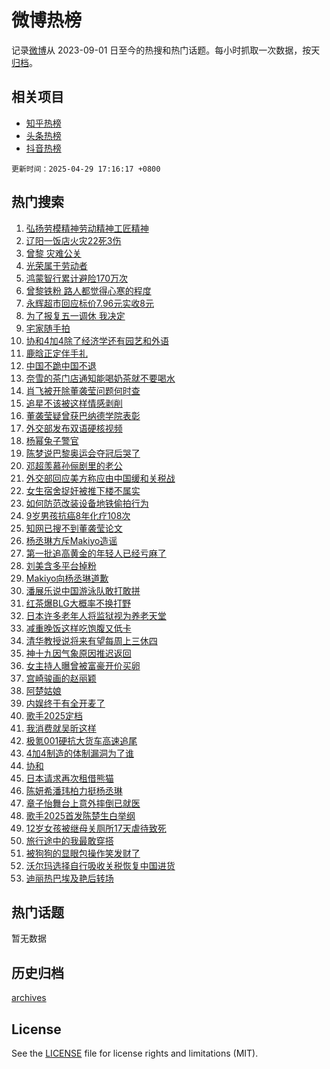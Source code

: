 # 微博热榜

记录[微博](https://www.weibo.com)从 2023-09-01 日至今的热搜和热门话题。每小时抓取一次数据，按天[归档](archives)。

## 相关项目

- [知乎热榜](https://github.com/hotarchive/zhihu)
- [头条热榜](https://github.com/hotarchive/toutiao)
- [抖音热榜](https://github.com/hotarchive/douyin)


`更新时间：2025-04-29 17:16:17 +0800`

## 热门搜索

1. [弘扬劳模精神劳动精神工匠精神](https://m.weibo.cn/search?containerid=100103type%3D1%26t%3D10%26q%3D%23%E5%BC%98%E6%89%AC%E5%8A%B3%E6%A8%A1%E7%B2%BE%E7%A5%9E%E5%8A%B3%E5%8A%A8%E7%B2%BE%E7%A5%9E%E5%B7%A5%E5%8C%A0%E7%B2%BE%E7%A5%9E%23&stream_entry_id=51&isnewpage=1&extparam=seat%3D1%26q%3D%2523%25E5%25BC%2598%25E6%2589%25AC%25E5%258A%25B3%25E6%25A8%25A1%25E7%25B2%25BE%25E7%25A5%259E%25E5%258A%25B3%25E5%258A%25A8%25E7%25B2%25BE%25E7%25A5%259E%25E5%25B7%25A5%25E5%258C%25A0%25E7%25B2%25BE%25E7%25A5%259E%2523%26pos%3D0%26filter_type%3Drealtimehot%26stream_entry_id%3D51%26c_type%3D51%26dgr%3D0%26cate%3D10103%26display_time%3D1745918176%26pre_seqid%3D174591817654092680834124)
1. [辽阳一饭店火灾22死3伤](https://m.weibo.cn/search?containerid=100103type%3D1%26t%3D10%26q%3D%23%E8%BE%BD%E9%98%B3%E4%B8%80%E9%A5%AD%E5%BA%97%E7%81%AB%E7%81%BE22%E6%AD%BB3%E4%BC%A4%23&stream_entry_id=31&isnewpage=1&extparam=seat%3D1%26pos%3D0%26filter_type%3Drealtimehot%26lcate%3D5001%26c_type%3D31%26cate%3D5001%26q%3D%2523%25E8%25BE%25BD%25E9%2598%25B3%25E4%25B8%2580%25E9%25A5%25AD%25E5%25BA%2597%25E7%2581%25AB%25E7%2581%25BE22%25E6%25AD%25BB3%25E4%25BC%25A4%2523%26dgr%3D0%26stream_entry_id%3D31%26band_rank%3D1%26realpos%3D1%26flag%3D4%26display_time%3D1745918176%26pre_seqid%3D174591817654092680834124)
1. [曾黎 灾难公关](https://m.weibo.cn/search?containerid=100103type%3D1%26t%3D10%26q%3D%E6%9B%BE%E9%BB%8E+%E7%81%BE%E9%9A%BE%E5%85%AC%E5%85%B3&stream_entry_id=31&isnewpage=1&extparam=seat%3D1%26pos%3D1%26filter_type%3Drealtimehot%26lcate%3D5001%26c_type%3D31%26cate%3D5001%26q%3D%25E6%259B%25BE%25E9%25BB%258E%2520%25E7%2581%25BE%25E9%259A%25BE%25E5%2585%25AC%25E5%2585%25B3%26dgr%3D0%26stream_entry_id%3D31%26band_rank%3D2%26realpos%3D2%26flag%3D2%26display_time%3D1745918176%26pre_seqid%3D174591817654092680834124)
1. [光荣属于劳动者](https://m.weibo.cn/search?containerid=100103type%3D1%26t%3D10%26q%3D%23%E5%85%89%E8%8D%A3%E5%B1%9E%E4%BA%8E%E5%8A%B3%E5%8A%A8%E8%80%85%23&stream_entry_id=31&isnewpage=1&extparam=seat%3D1%26pos%3D2%26filter_type%3Drealtimehot%26lcate%3D5001%26c_type%3D31%26cate%3D5001%26q%3D%2523%25E5%2585%2589%25E8%258D%25A3%25E5%25B1%259E%25E4%25BA%258E%25E5%258A%25B3%25E5%258A%25A8%25E8%2580%2585%2523%26dgr%3D0%26stream_entry_id%3D31%26band_rank%3D3%26realpos%3D3%26flag%3D1%26display_time%3D1745918176%26pre_seqid%3D174591817654092680834124)
1. [鸿蒙智行累计避险170万次](https://m.weibo.cn/search?containerid=100103type%3D1%26t%3D10%26q%3D%23%E9%B8%BF%E8%92%99%E6%99%BA%E8%A1%8C%E7%B4%AF%E8%AE%A1%E9%81%BF%E9%99%A9170%E4%B8%87%E6%AC%A1%23&stream_entry_id=31&isnewpage=1&extparam=seat%3D1%26pos%3D3%26filter_type%3Drealtimehot%26lcate%3D5001%26band_rank%3D4%26topic_ad%3D1%26cate%3D5001%26q%3D%2523%25E9%25B8%25BF%25E8%2592%2599%25E6%2599%25BA%25E8%25A1%258C%25E7%25B4%25AF%25E8%25AE%25A1%25E9%2581%25BF%25E9%2599%25A9170%25E4%25B8%2587%25E6%25AC%25A1%2523%26dgr%3D0%26stream_entry_id%3D31%26c_type%3D31%26is_ad_pos%3D1%26adid%3D284585%26display_time%3D1745918176%26pre_seqid%3D174591817654092680834124)
1. [曾黎铁粉 路人都觉得心寒的程度](https://m.weibo.cn/search?containerid=100103type%3D1%26t%3D10%26q%3D%E6%9B%BE%E9%BB%8E%E9%93%81%E7%B2%89+%E8%B7%AF%E4%BA%BA%E9%83%BD%E8%A7%89%E5%BE%97%E5%BF%83%E5%AF%92%E7%9A%84%E7%A8%8B%E5%BA%A6&stream_entry_id=31&isnewpage=1&extparam=seat%3D1%26pos%3D4%26filter_type%3Drealtimehot%26lcate%3D5001%26c_type%3D31%26cate%3D5001%26q%3D%25E6%259B%25BE%25E9%25BB%258E%25E9%2593%2581%25E7%25B2%2589%2520%25E8%25B7%25AF%25E4%25BA%25BA%25E9%2583%25BD%25E8%25A7%2589%25E5%25BE%2597%25E5%25BF%2583%25E5%25AF%2592%25E7%259A%2584%25E7%25A8%258B%25E5%25BA%25A6%26dgr%3D0%26stream_entry_id%3D31%26band_rank%3D4%26realpos%3D4%26flag%3D16%26display_time%3D1745918176%26pre_seqid%3D174591817654092680834124)
1. [永辉超市回应标价7.96元实收8元](https://m.weibo.cn/search?containerid=100103type%3D1%26t%3D10%26q%3D%23%E6%B0%B8%E8%BE%89%E8%B6%85%E5%B8%82%E5%9B%9E%E5%BA%94%E6%A0%87%E4%BB%B77.96%E5%85%83%E5%AE%9E%E6%94%B68%E5%85%83%23&stream_entry_id=31&isnewpage=1&extparam=seat%3D1%26pos%3D5%26filter_type%3Drealtimehot%26lcate%3D5001%26c_type%3D31%26cate%3D5001%26q%3D%2523%25E6%25B0%25B8%25E8%25BE%2589%25E8%25B6%2585%25E5%25B8%2582%25E5%259B%259E%25E5%25BA%2594%25E6%25A0%2587%25E4%25BB%25B77.96%25E5%2585%2583%25E5%25AE%259E%25E6%2594%25B68%25E5%2585%2583%2523%26dgr%3D0%26stream_entry_id%3D31%26band_rank%3D5%26realpos%3D5%26flag%3D0%26display_time%3D1745918176%26pre_seqid%3D174591817654092680834124)
1. [为了报复五一调休 我决定](https://m.weibo.cn/search?containerid=100103type%3D1%26t%3D10%26q%3D%E4%B8%BA%E4%BA%86%E6%8A%A5%E5%A4%8D%E4%BA%94%E4%B8%80%E8%B0%83%E4%BC%91+%E6%88%91%E5%86%B3%E5%AE%9A&stream_entry_id=31&isnewpage=1&extparam=seat%3D1%26pos%3D6%26filter_type%3Drealtimehot%26lcate%3D5001%26c_type%3D31%26cate%3D5001%26q%3D%25E4%25B8%25BA%25E4%25BA%2586%25E6%258A%25A5%25E5%25A4%258D%25E4%25BA%2594%25E4%25B8%2580%25E8%25B0%2583%25E4%25BC%2591%2520%25E6%2588%2591%25E5%2586%25B3%25E5%25AE%259A%26dgr%3D0%26stream_entry_id%3D31%26band_rank%3D6%26realpos%3D6%26flag%3D2%26display_time%3D1745918176%26pre_seqid%3D174591817654092680834124)
1. [宅家随手拍](https://m.weibo.cn/search?containerid=100103type%3D1%26t%3D10%26q%3D%23%E5%AE%85%E5%AE%B6%E9%9A%8F%E6%89%8B%E6%8B%8D%23&stream_entry_id=31&isnewpage=1&extparam=seat%3D1%26pos%3D7%26filter_type%3Drealtimehot%26lcate%3D5001%26band_rank%3D7%26cate%3D5001%26q%3D%2523%25E5%25AE%2585%25E5%25AE%25B6%25E9%259A%258F%25E6%2589%258B%25E6%258B%258D%2523%26dgr%3D0%26stream_entry_id%3D31%26c_type%3D31%26is_ad_pos%3D1%26adid%3D284307%26display_time%3D1745918176%26pre_seqid%3D174591817654092680834124)
1. [协和4加4除了经济学还有园艺和外语](https://m.weibo.cn/search?containerid=100103type%3D1%26t%3D10%26q%3D%23%E5%8D%8F%E5%92%8C4%E5%8A%A04%E9%99%A4%E4%BA%86%E7%BB%8F%E6%B5%8E%E5%AD%A6%E8%BF%98%E6%9C%89%E5%9B%AD%E8%89%BA%E5%92%8C%E5%A4%96%E8%AF%AD%23&stream_entry_id=31&isnewpage=1&extparam=seat%3D1%26pos%3D8%26filter_type%3Drealtimehot%26lcate%3D5001%26c_type%3D31%26cate%3D5001%26q%3D%2523%25E5%258D%258F%25E5%2592%258C4%25E5%258A%25A04%25E9%2599%25A4%25E4%25BA%2586%25E7%25BB%258F%25E6%25B5%258E%25E5%25AD%25A6%25E8%25BF%2598%25E6%259C%2589%25E5%259B%25AD%25E8%2589%25BA%25E5%2592%258C%25E5%25A4%2596%25E8%25AF%25AD%2523%26dgr%3D0%26stream_entry_id%3D31%26band_rank%3D7%26realpos%3D7%26flag%3D0%26display_time%3D1745918176%26pre_seqid%3D174591817654092680834124)
1. [鹿晗正定伴手礼](https://m.weibo.cn/search?containerid=100103type%3D1%26t%3D10%26q%3D%23%E9%B9%BF%E6%99%97%E6%AD%A3%E5%AE%9A%E4%BC%B4%E6%89%8B%E7%A4%BC%23&stream_entry_id=31&isnewpage=1&extparam=seat%3D1%26pos%3D9%26filter_type%3Drealtimehot%26lcate%3D5001%26c_type%3D31%26cate%3D5001%26q%3D%2523%25E9%25B9%25BF%25E6%2599%2597%25E6%25AD%25A3%25E5%25AE%259A%25E4%25BC%25B4%25E6%2589%258B%25E7%25A4%25BC%2523%26dgr%3D0%26stream_entry_id%3D31%26band_rank%3D8%26realpos%3D8%26flag%3D2%26display_time%3D1745918176%26pre_seqid%3D174591817654092680834124)
1. [中国不跪中国不退](https://m.weibo.cn/search?containerid=100103type%3D1%26t%3D10%26q%3D%23%E4%B8%AD%E5%9B%BD%E4%B8%8D%E8%B7%AA%E4%B8%AD%E5%9B%BD%E4%B8%8D%E9%80%80%23&stream_entry_id=31&isnewpage=1&extparam=seat%3D1%26pos%3D10%26filter_type%3Drealtimehot%26lcate%3D5001%26c_type%3D31%26cate%3D5001%26q%3D%2523%25E4%25B8%25AD%25E5%259B%25BD%25E4%25B8%258D%25E8%25B7%25AA%25E4%25B8%25AD%25E5%259B%25BD%25E4%25B8%258D%25E9%2580%2580%2523%26dgr%3D0%26stream_entry_id%3D31%26band_rank%3D9%26realpos%3D9%26flag%3D0%26display_time%3D1745918176%26pre_seqid%3D174591817654092680834124)
1. [奈雪的茶门店通知能喝奶茶就不要喝水](https://m.weibo.cn/search?containerid=100103type%3D1%26t%3D10%26q%3D%23%E5%A5%88%E9%9B%AA%E7%9A%84%E8%8C%B6%E9%97%A8%E5%BA%97%E9%80%9A%E7%9F%A5%E8%83%BD%E5%96%9D%E5%A5%B6%E8%8C%B6%E5%B0%B1%E4%B8%8D%E8%A6%81%E5%96%9D%E6%B0%B4%23&stream_entry_id=31&isnewpage=1&extparam=seat%3D1%26pos%3D11%26filter_type%3Drealtimehot%26lcate%3D5001%26c_type%3D31%26cate%3D5001%26q%3D%2523%25E5%25A5%2588%25E9%259B%25AA%25E7%259A%2584%25E8%258C%25B6%25E9%2597%25A8%25E5%25BA%2597%25E9%2580%259A%25E7%259F%25A5%25E8%2583%25BD%25E5%2596%259D%25E5%25A5%25B6%25E8%258C%25B6%25E5%25B0%25B1%25E4%25B8%258D%25E8%25A6%2581%25E5%2596%259D%25E6%25B0%25B4%2523%26dgr%3D0%26stream_entry_id%3D31%26band_rank%3D10%26realpos%3D10%26flag%3D1%26display_time%3D1745918176%26pre_seqid%3D174591817654092680834124)
1. [肖飞被开除董袭莹问题何时查](https://m.weibo.cn/search?containerid=100103type%3D1%26t%3D10%26q%3D%23%E8%82%96%E9%A3%9E%E8%A2%AB%E5%BC%80%E9%99%A4%E8%91%A3%E8%A2%AD%E8%8E%B9%E9%97%AE%E9%A2%98%E4%BD%95%E6%97%B6%E6%9F%A5%23&stream_entry_id=31&isnewpage=1&extparam=seat%3D1%26pos%3D12%26filter_type%3Drealtimehot%26lcate%3D5001%26c_type%3D31%26cate%3D5001%26q%3D%2523%25E8%2582%2596%25E9%25A3%259E%25E8%25A2%25AB%25E5%25BC%2580%25E9%2599%25A4%25E8%2591%25A3%25E8%25A2%25AD%25E8%258E%25B9%25E9%2597%25AE%25E9%25A2%2598%25E4%25BD%2595%25E6%2597%25B6%25E6%259F%25A5%2523%26dgr%3D0%26stream_entry_id%3D31%26band_rank%3D11%26realpos%3D11%26flag%3D0%26display_time%3D1745918176%26pre_seqid%3D174591817654092680834124)
1. [追星不该被这样情感剥削](https://m.weibo.cn/search?containerid=100103type%3D1%26t%3D10%26q%3D%23%E8%BF%BD%E6%98%9F%E4%B8%8D%E8%AF%A5%E8%A2%AB%E8%BF%99%E6%A0%B7%E6%83%85%E6%84%9F%E5%89%A5%E5%89%8A%23&stream_entry_id=31&isnewpage=1&extparam=seat%3D1%26pos%3D13%26filter_type%3Drealtimehot%26lcate%3D5001%26c_type%3D31%26cate%3D5001%26q%3D%2523%25E8%25BF%25BD%25E6%2598%259F%25E4%25B8%258D%25E8%25AF%25A5%25E8%25A2%25AB%25E8%25BF%2599%25E6%25A0%25B7%25E6%2583%2585%25E6%2584%259F%25E5%2589%25A5%25E5%2589%258A%2523%26dgr%3D0%26stream_entry_id%3D31%26band_rank%3D12%26realpos%3D12%26flag%3D1%26display_time%3D1745918176%26pre_seqid%3D174591817654092680834124)
1. [董袭莹疑曾获巴纳德学院表彰](https://m.weibo.cn/search?containerid=100103type%3D1%26t%3D10%26q%3D%23%E8%91%A3%E8%A2%AD%E8%8E%B9%E7%96%91%E6%9B%BE%E8%8E%B7%E5%B7%B4%E7%BA%B3%E5%BE%B7%E5%AD%A6%E9%99%A2%E8%A1%A8%E5%BD%B0%23&stream_entry_id=31&isnewpage=1&extparam=seat%3D1%26pos%3D14%26filter_type%3Drealtimehot%26lcate%3D5001%26c_type%3D31%26cate%3D5001%26q%3D%2523%25E8%2591%25A3%25E8%25A2%25AD%25E8%258E%25B9%25E7%2596%2591%25E6%259B%25BE%25E8%258E%25B7%25E5%25B7%25B4%25E7%25BA%25B3%25E5%25BE%25B7%25E5%25AD%25A6%25E9%2599%25A2%25E8%25A1%25A8%25E5%25BD%25B0%2523%26dgr%3D0%26stream_entry_id%3D31%26band_rank%3D13%26realpos%3D13%26flag%3D1%26display_time%3D1745918176%26pre_seqid%3D174591817654092680834124)
1. [外交部发布双语硬核视频](https://m.weibo.cn/search?containerid=100103type%3D1%26t%3D10%26q%3D%23%E5%A4%96%E4%BA%A4%E9%83%A8%E5%8F%91%E5%B8%83%E5%8F%8C%E8%AF%AD%E7%A1%AC%E6%A0%B8%E8%A7%86%E9%A2%91%23&stream_entry_id=31&isnewpage=1&extparam=seat%3D1%26pos%3D15%26filter_type%3Drealtimehot%26lcate%3D5001%26c_type%3D31%26cate%3D5001%26q%3D%2523%25E5%25A4%2596%25E4%25BA%25A4%25E9%2583%25A8%25E5%258F%2591%25E5%25B8%2583%25E5%258F%258C%25E8%25AF%25AD%25E7%25A1%25AC%25E6%25A0%25B8%25E8%25A7%2586%25E9%25A2%2591%2523%26dgr%3D0%26stream_entry_id%3D31%26band_rank%3D14%26realpos%3D14%26flag%3D1%26display_time%3D1745918176%26pre_seqid%3D174591817654092680834124)
1. [杨幂兔子警官](https://m.weibo.cn/search?containerid=100103type%3D1%26t%3D10%26q%3D%23%E6%9D%A8%E5%B9%82%E5%85%94%E5%AD%90%E8%AD%A6%E5%AE%98%23&stream_entry_id=31&isnewpage=1&extparam=seat%3D1%26pos%3D16%26filter_type%3Drealtimehot%26lcate%3D5001%26c_type%3D31%26cate%3D5001%26q%3D%2523%25E6%259D%25A8%25E5%25B9%2582%25E5%2585%2594%25E5%25AD%2590%25E8%25AD%25A6%25E5%25AE%2598%2523%26dgr%3D0%26stream_entry_id%3D31%26band_rank%3D15%26realpos%3D15%26flag%3D0%26display_time%3D1745918176%26pre_seqid%3D174591817654092680834124)
1. [陈梦说巴黎奥运会夺冠后哭了](https://m.weibo.cn/search?containerid=100103type%3D1%26t%3D10%26q%3D%23%E9%99%88%E6%A2%A6%E8%AF%B4%E5%B7%B4%E9%BB%8E%E5%A5%A5%E8%BF%90%E4%BC%9A%E5%A4%BA%E5%86%A0%E5%90%8E%E5%93%AD%E4%BA%86%23&stream_entry_id=31&isnewpage=1&extparam=seat%3D1%26pos%3D17%26filter_type%3Drealtimehot%26lcate%3D5001%26c_type%3D31%26cate%3D5001%26q%3D%2523%25E9%2599%2588%25E6%25A2%25A6%25E8%25AF%25B4%25E5%25B7%25B4%25E9%25BB%258E%25E5%25A5%25A5%25E8%25BF%2590%25E4%25BC%259A%25E5%25A4%25BA%25E5%2586%25A0%25E5%2590%258E%25E5%2593%25AD%25E4%25BA%2586%2523%26dgr%3D0%26stream_entry_id%3D31%26band_rank%3D16%26realpos%3D16%26flag%3D0%26display_time%3D1745918176%26pre_seqid%3D174591817654092680834124)
1. [邓超羡慕孙俪剧里的老公](https://m.weibo.cn/search?containerid=100103type%3D1%26t%3D10%26q%3D%E9%82%93%E8%B6%85%E7%BE%A1%E6%85%95%E5%AD%99%E4%BF%AA%E5%89%A7%E9%87%8C%E7%9A%84%E8%80%81%E5%85%AC&stream_entry_id=31&isnewpage=1&extparam=seat%3D1%26pos%3D18%26filter_type%3Drealtimehot%26lcate%3D5001%26c_type%3D31%26cate%3D5001%26q%3D%25E9%2582%2593%25E8%25B6%2585%25E7%25BE%25A1%25E6%2585%2595%25E5%25AD%2599%25E4%25BF%25AA%25E5%2589%25A7%25E9%2587%258C%25E7%259A%2584%25E8%2580%2581%25E5%2585%25AC%26dgr%3D0%26stream_entry_id%3D31%26band_rank%3D17%26realpos%3D17%26flag%3D1%26display_time%3D1745918176%26pre_seqid%3D174591817654092680834124)
1. [外交部回应美方称应由中国缓和关税战](https://m.weibo.cn/search?containerid=100103type%3D1%26t%3D10%26q%3D%23%E5%A4%96%E4%BA%A4%E9%83%A8%E5%9B%9E%E5%BA%94%E7%BE%8E%E6%96%B9%E7%A7%B0%E5%BA%94%E7%94%B1%E4%B8%AD%E5%9B%BD%E7%BC%93%E5%92%8C%E5%85%B3%E7%A8%8E%E6%88%98%23&stream_entry_id=31&isnewpage=1&extparam=seat%3D1%26pos%3D19%26filter_type%3Drealtimehot%26lcate%3D5001%26c_type%3D31%26cate%3D5001%26q%3D%2523%25E5%25A4%2596%25E4%25BA%25A4%25E9%2583%25A8%25E5%259B%259E%25E5%25BA%2594%25E7%25BE%258E%25E6%2596%25B9%25E7%25A7%25B0%25E5%25BA%2594%25E7%2594%25B1%25E4%25B8%25AD%25E5%259B%25BD%25E7%25BC%2593%25E5%2592%258C%25E5%2585%25B3%25E7%25A8%258E%25E6%2588%2598%2523%26dgr%3D0%26stream_entry_id%3D31%26band_rank%3D18%26realpos%3D18%26flag%3D1%26display_time%3D1745918176%26pre_seqid%3D174591817654092680834124)
1. [女生宿舍捉奸被推下楼不属实](https://m.weibo.cn/search?containerid=100103type%3D1%26t%3D10%26q%3D%23%E5%A5%B3%E7%94%9F%E5%AE%BF%E8%88%8D%E6%8D%89%E5%A5%B8%E8%A2%AB%E6%8E%A8%E4%B8%8B%E6%A5%BC%E4%B8%8D%E5%B1%9E%E5%AE%9E%23&stream_entry_id=31&isnewpage=1&extparam=seat%3D1%26pos%3D20%26filter_type%3Drealtimehot%26lcate%3D5001%26c_type%3D31%26cate%3D5001%26q%3D%2523%25E5%25A5%25B3%25E7%2594%259F%25E5%25AE%25BF%25E8%2588%258D%25E6%258D%2589%25E5%25A5%25B8%25E8%25A2%25AB%25E6%258E%25A8%25E4%25B8%258B%25E6%25A5%25BC%25E4%25B8%258D%25E5%25B1%259E%25E5%25AE%259E%2523%26dgr%3D0%26stream_entry_id%3D31%26band_rank%3D19%26realpos%3D19%26flag%3D32772%26display_time%3D1745918176%26pre_seqid%3D174591817654092680834124)
1. [如何防范改装设备地铁偷拍行为](https://m.weibo.cn/search?containerid=100103type%3D1%26t%3D10%26q%3D%E5%A6%82%E4%BD%95%E9%98%B2%E8%8C%83%E6%94%B9%E8%A3%85%E8%AE%BE%E5%A4%87%E5%9C%B0%E9%93%81%E5%81%B7%E6%8B%8D%E8%A1%8C%E4%B8%BA&stream_entry_id=31&isnewpage=1&extparam=seat%3D1%26pos%3D21%26filter_type%3Drealtimehot%26lcate%3D5001%26c_type%3D31%26cate%3D5001%26q%3D%25E5%25A6%2582%25E4%25BD%2595%25E9%2598%25B2%25E8%258C%2583%25E6%2594%25B9%25E8%25A3%2585%25E8%25AE%25BE%25E5%25A4%2587%25E5%259C%25B0%25E9%2593%2581%25E5%2581%25B7%25E6%258B%258D%25E8%25A1%258C%25E4%25B8%25BA%26dgr%3D0%26stream_entry_id%3D31%26is_ai_ask%3D1%26band_rank%3D20%26realpos%3D20%26flag%3D1%26display_time%3D1745918176%26pre_seqid%3D174591817654092680834124)
1. [9岁男孩抗癌8年化疗108次](https://m.weibo.cn/search?containerid=100103type%3D1%26t%3D10%26q%3D%239%E5%B2%81%E7%94%B7%E5%AD%A9%E6%8A%97%E7%99%8C8%E5%B9%B4%E5%8C%96%E7%96%97108%E6%AC%A1%23&stream_entry_id=31&isnewpage=1&extparam=seat%3D1%26pos%3D22%26filter_type%3Drealtimehot%26lcate%3D5001%26c_type%3D31%26cate%3D5001%26q%3D%25239%25E5%25B2%2581%25E7%2594%25B7%25E5%25AD%25A9%25E6%258A%2597%25E7%2599%258C8%25E5%25B9%25B4%25E5%258C%2596%25E7%2596%2597108%25E6%25AC%25A1%2523%26dgr%3D0%26stream_entry_id%3D31%26band_rank%3D21%26realpos%3D21%26flag%3D0%26display_time%3D1745918176%26pre_seqid%3D174591817654092680834124)
1. [知网已搜不到董袭莹论文](https://m.weibo.cn/search?containerid=100103type%3D1%26t%3D10%26q%3D%23%E7%9F%A5%E7%BD%91%E5%B7%B2%E6%90%9C%E4%B8%8D%E5%88%B0%E8%91%A3%E8%A2%AD%E8%8E%B9%E8%AE%BA%E6%96%87%23&stream_entry_id=31&isnewpage=1&extparam=seat%3D1%26pos%3D23%26filter_type%3Drealtimehot%26lcate%3D5001%26c_type%3D31%26cate%3D5001%26q%3D%2523%25E7%259F%25A5%25E7%25BD%2591%25E5%25B7%25B2%25E6%2590%259C%25E4%25B8%258D%25E5%2588%25B0%25E8%2591%25A3%25E8%25A2%25AD%25E8%258E%25B9%25E8%25AE%25BA%25E6%2596%2587%2523%26dgr%3D0%26stream_entry_id%3D31%26band_rank%3D22%26realpos%3D22%26flag%3D0%26display_time%3D1745918176%26pre_seqid%3D174591817654092680834124)
1. [杨丞琳方斥Makiyo造谣](https://m.weibo.cn/search?containerid=100103type%3D1%26t%3D10%26q%3D%23%E6%9D%A8%E4%B8%9E%E7%90%B3%E6%96%B9%E6%96%A5Makiyo%E9%80%A0%E8%B0%A3%23&stream_entry_id=31&isnewpage=1&extparam=seat%3D1%26pos%3D24%26filter_type%3Drealtimehot%26lcate%3D5001%26c_type%3D31%26cate%3D5001%26q%3D%2523%25E6%259D%25A8%25E4%25B8%259E%25E7%2590%25B3%25E6%2596%25B9%25E6%2596%25A5Makiyo%25E9%2580%25A0%25E8%25B0%25A3%2523%26dgr%3D0%26stream_entry_id%3D31%26band_rank%3D23%26realpos%3D23%26flag%3D0%26display_time%3D1745918176%26pre_seqid%3D174591817654092680834124)
1. [第一批追高黄金的年轻人已经亏麻了](https://m.weibo.cn/search?containerid=100103type%3D1%26t%3D10%26q%3D%23%E7%AC%AC%E4%B8%80%E6%89%B9%E8%BF%BD%E9%AB%98%E9%BB%84%E9%87%91%E7%9A%84%E5%B9%B4%E8%BD%BB%E4%BA%BA%E5%B7%B2%E7%BB%8F%E4%BA%8F%E9%BA%BB%E4%BA%86%23&stream_entry_id=31&isnewpage=1&extparam=seat%3D1%26pos%3D25%26filter_type%3Drealtimehot%26lcate%3D5001%26c_type%3D31%26cate%3D5001%26q%3D%2523%25E7%25AC%25AC%25E4%25B8%2580%25E6%2589%25B9%25E8%25BF%25BD%25E9%25AB%2598%25E9%25BB%2584%25E9%2587%2591%25E7%259A%2584%25E5%25B9%25B4%25E8%25BD%25BB%25E4%25BA%25BA%25E5%25B7%25B2%25E7%25BB%258F%25E4%25BA%258F%25E9%25BA%25BB%25E4%25BA%2586%2523%26dgr%3D0%26stream_entry_id%3D31%26band_rank%3D24%26realpos%3D24%26flag%3D1%26display_time%3D1745918176%26pre_seqid%3D174591817654092680834124)
1. [刘美含多平台掉粉](https://m.weibo.cn/search?containerid=100103type%3D1%26t%3D10%26q%3D%23%E5%88%98%E7%BE%8E%E5%90%AB%E5%A4%9A%E5%B9%B3%E5%8F%B0%E6%8E%89%E7%B2%89%23&stream_entry_id=31&isnewpage=1&extparam=seat%3D1%26pos%3D26%26filter_type%3Drealtimehot%26lcate%3D5001%26c_type%3D31%26cate%3D5001%26q%3D%2523%25E5%2588%2598%25E7%25BE%258E%25E5%2590%25AB%25E5%25A4%259A%25E5%25B9%25B3%25E5%258F%25B0%25E6%258E%2589%25E7%25B2%2589%2523%26dgr%3D0%26stream_entry_id%3D31%26band_rank%3D25%26realpos%3D25%26flag%3D1%26display_time%3D1745918176%26pre_seqid%3D174591817654092680834124)
1. [Makiyo向杨丞琳道歉](https://m.weibo.cn/search?containerid=100103type%3D1%26t%3D10%26q%3D%23Makiyo%E5%90%91%E6%9D%A8%E4%B8%9E%E7%90%B3%E9%81%93%E6%AD%89%23&stream_entry_id=31&isnewpage=1&extparam=seat%3D1%26pos%3D27%26filter_type%3Drealtimehot%26lcate%3D5001%26c_type%3D31%26cate%3D5001%26q%3D%2523Makiyo%25E5%2590%2591%25E6%259D%25A8%25E4%25B8%259E%25E7%2590%25B3%25E9%2581%2593%25E6%25AD%2589%2523%26dgr%3D0%26stream_entry_id%3D31%26band_rank%3D26%26realpos%3D26%26flag%3D1%26display_time%3D1745918176%26pre_seqid%3D174591817654092680834124)
1. [潘展乐说中国游泳队敢打敢拼](https://m.weibo.cn/search?containerid=100103type%3D1%26t%3D10%26q%3D%23%E6%BD%98%E5%B1%95%E4%B9%90%E8%AF%B4%E4%B8%AD%E5%9B%BD%E6%B8%B8%E6%B3%B3%E9%98%9F%E6%95%A2%E6%89%93%E6%95%A2%E6%8B%BC%23&stream_entry_id=31&isnewpage=1&extparam=seat%3D1%26pos%3D28%26filter_type%3Drealtimehot%26lcate%3D5001%26c_type%3D31%26cate%3D5001%26q%3D%2523%25E6%25BD%2598%25E5%25B1%2595%25E4%25B9%2590%25E8%25AF%25B4%25E4%25B8%25AD%25E5%259B%25BD%25E6%25B8%25B8%25E6%25B3%25B3%25E9%2598%259F%25E6%2595%25A2%25E6%2589%2593%25E6%2595%25A2%25E6%258B%25BC%2523%26dgr%3D0%26stream_entry_id%3D31%26band_rank%3D27%26realpos%3D27%26flag%3D1%26display_time%3D1745918176%26pre_seqid%3D174591817654092680834124)
1. [红茶爆BLG大概率不换打野](https://m.weibo.cn/search?containerid=100103type%3D1%26t%3D10%26q%3D%23%E7%BA%A2%E8%8C%B6%E7%88%86BLG%E5%A4%A7%E6%A6%82%E7%8E%87%E4%B8%8D%E6%8D%A2%E6%89%93%E9%87%8E%23&stream_entry_id=31&isnewpage=1&extparam=seat%3D1%26pos%3D29%26filter_type%3Drealtimehot%26lcate%3D5001%26c_type%3D31%26cate%3D5001%26q%3D%2523%25E7%25BA%25A2%25E8%258C%25B6%25E7%2588%2586BLG%25E5%25A4%25A7%25E6%25A6%2582%25E7%258E%2587%25E4%25B8%258D%25E6%258D%25A2%25E6%2589%2593%25E9%2587%258E%2523%26dgr%3D0%26stream_entry_id%3D31%26band_rank%3D28%26realpos%3D28%26flag%3D1%26display_time%3D1745918176%26pre_seqid%3D174591817654092680834124)
1. [日本许多老年人将监狱视为养老天堂](https://m.weibo.cn/search?containerid=100103type%3D1%26t%3D10%26q%3D%23%E6%97%A5%E6%9C%AC%E8%AE%B8%E5%A4%9A%E8%80%81%E5%B9%B4%E4%BA%BA%E5%B0%86%E7%9B%91%E7%8B%B1%E8%A7%86%E4%B8%BA%E5%85%BB%E8%80%81%E5%A4%A9%E5%A0%82%23&stream_entry_id=31&isnewpage=1&extparam=seat%3D1%26pos%3D30%26filter_type%3Drealtimehot%26lcate%3D5001%26c_type%3D31%26cate%3D5001%26q%3D%2523%25E6%2597%25A5%25E6%259C%25AC%25E8%25AE%25B8%25E5%25A4%259A%25E8%2580%2581%25E5%25B9%25B4%25E4%25BA%25BA%25E5%25B0%2586%25E7%259B%2591%25E7%258B%25B1%25E8%25A7%2586%25E4%25B8%25BA%25E5%2585%25BB%25E8%2580%2581%25E5%25A4%25A9%25E5%25A0%2582%2523%26dgr%3D0%26stream_entry_id%3D31%26band_rank%3D29%26realpos%3D29%26flag%3D1%26display_time%3D1745918176%26pre_seqid%3D174591817654092680834124)
1. [减重晚饭这样吃饱腹又低卡](https://m.weibo.cn/search?containerid=100103type%3D1%26t%3D10%26q%3D%23%E5%87%8F%E9%87%8D%E6%99%9A%E9%A5%AD%E8%BF%99%E6%A0%B7%E5%90%83%E9%A5%B1%E8%85%B9%E5%8F%88%E4%BD%8E%E5%8D%A1%23&stream_entry_id=31&isnewpage=1&extparam=seat%3D1%26pos%3D31%26filter_type%3Drealtimehot%26lcate%3D5001%26c_type%3D31%26cate%3D5001%26q%3D%2523%25E5%2587%258F%25E9%2587%258D%25E6%2599%259A%25E9%25A5%25AD%25E8%25BF%2599%25E6%25A0%25B7%25E5%2590%2583%25E9%25A5%25B1%25E8%2585%25B9%25E5%258F%2588%25E4%25BD%258E%25E5%258D%25A1%2523%26dgr%3D0%26stream_entry_id%3D31%26band_rank%3D30%26realpos%3D30%26flag%3D1%26display_time%3D1745918176%26pre_seqid%3D174591817654092680834124)
1. [清华教授说将来有望每周上三休四](https://m.weibo.cn/search?containerid=100103type%3D1%26t%3D10%26q%3D%23%E6%B8%85%E5%8D%8E%E6%95%99%E6%8E%88%E8%AF%B4%E5%B0%86%E6%9D%A5%E6%9C%89%E6%9C%9B%E6%AF%8F%E5%91%A8%E4%B8%8A%E4%B8%89%E4%BC%91%E5%9B%9B%23&stream_entry_id=31&isnewpage=1&extparam=seat%3D1%26pos%3D32%26filter_type%3Drealtimehot%26lcate%3D5001%26c_type%3D31%26cate%3D5001%26q%3D%2523%25E6%25B8%2585%25E5%258D%258E%25E6%2595%2599%25E6%258E%2588%25E8%25AF%25B4%25E5%25B0%2586%25E6%259D%25A5%25E6%259C%2589%25E6%259C%259B%25E6%25AF%258F%25E5%2591%25A8%25E4%25B8%258A%25E4%25B8%2589%25E4%25BC%2591%25E5%259B%259B%2523%26dgr%3D0%26stream_entry_id%3D31%26band_rank%3D31%26realpos%3D31%26flag%3D0%26display_time%3D1745918176%26pre_seqid%3D174591817654092680834124)
1. [神十九因气象原因推迟返回](https://m.weibo.cn/search?containerid=100103type%3D1%26t%3D10%26q%3D%23%E7%A5%9E%E5%8D%81%E4%B9%9D%E5%9B%A0%E6%B0%94%E8%B1%A1%E5%8E%9F%E5%9B%A0%E6%8E%A8%E8%BF%9F%E8%BF%94%E5%9B%9E%23&stream_entry_id=31&isnewpage=1&extparam=seat%3D1%26pos%3D33%26filter_type%3Drealtimehot%26lcate%3D5001%26c_type%3D31%26cate%3D5001%26q%3D%2523%25E7%25A5%259E%25E5%258D%2581%25E4%25B9%259D%25E5%259B%25A0%25E6%25B0%2594%25E8%25B1%25A1%25E5%258E%259F%25E5%259B%25A0%25E6%258E%25A8%25E8%25BF%259F%25E8%25BF%2594%25E5%259B%259E%2523%26dgr%3D0%26stream_entry_id%3D31%26band_rank%3D32%26realpos%3D32%26flag%3D1%26display_time%3D1745918176%26pre_seqid%3D174591817654092680834124)
1. [女主持人曝曾被富豪开价买卵](https://m.weibo.cn/search?containerid=100103type%3D1%26t%3D10%26q%3D%23%E5%A5%B3%E4%B8%BB%E6%8C%81%E4%BA%BA%E6%9B%9D%E6%9B%BE%E8%A2%AB%E5%AF%8C%E8%B1%AA%E5%BC%80%E4%BB%B7%E4%B9%B0%E5%8D%B5%23&stream_entry_id=31&isnewpage=1&extparam=seat%3D1%26pos%3D34%26filter_type%3Drealtimehot%26lcate%3D5001%26c_type%3D31%26cate%3D5001%26q%3D%2523%25E5%25A5%25B3%25E4%25B8%25BB%25E6%258C%2581%25E4%25BA%25BA%25E6%259B%259D%25E6%259B%25BE%25E8%25A2%25AB%25E5%25AF%258C%25E8%25B1%25AA%25E5%25BC%2580%25E4%25BB%25B7%25E4%25B9%25B0%25E5%258D%25B5%2523%26dgr%3D0%26stream_entry_id%3D31%26band_rank%3D33%26realpos%3D33%26flag%3D0%26display_time%3D1745918176%26pre_seqid%3D174591817654092680834124)
1. [宫崎骏画的赵丽颖](https://m.weibo.cn/search?containerid=100103type%3D1%26t%3D10%26q%3D%23%E5%AE%AB%E5%B4%8E%E9%AA%8F%E7%94%BB%E7%9A%84%E8%B5%B5%E4%B8%BD%E9%A2%96%23&stream_entry_id=31&isnewpage=1&extparam=seat%3D1%26pos%3D35%26filter_type%3Drealtimehot%26lcate%3D5001%26c_type%3D31%26cate%3D5001%26q%3D%2523%25E5%25AE%25AB%25E5%25B4%258E%25E9%25AA%258F%25E7%2594%25BB%25E7%259A%2584%25E8%25B5%25B5%25E4%25B8%25BD%25E9%25A2%2596%2523%26dgr%3D0%26stream_entry_id%3D31%26band_rank%3D34%26realpos%3D34%26flag%3D0%26display_time%3D1745918176%26pre_seqid%3D174591817654092680834124)
1. [阿楚姑娘](https://m.weibo.cn/search?containerid=100103type%3D1%26t%3D10%26q%3D%E9%98%BF%E6%A5%9A%E5%A7%91%E5%A8%98&stream_entry_id=31&isnewpage=1&extparam=seat%3D1%26pos%3D36%26filter_type%3Drealtimehot%26lcate%3D5001%26c_type%3D31%26cate%3D5001%26q%3D%25E9%2598%25BF%25E6%25A5%259A%25E5%25A7%2591%25E5%25A8%2598%26dgr%3D0%26stream_entry_id%3D31%26band_rank%3D35%26realpos%3D35%26flag%3D1%26display_time%3D1745918176%26pre_seqid%3D174591817654092680834124)
1. [内娱终于有全开麦了](https://m.weibo.cn/search?containerid=100103type%3D1%26t%3D10%26q%3D%E5%86%85%E5%A8%B1%E7%BB%88%E4%BA%8E%E6%9C%89%E5%85%A8%E5%BC%80%E9%BA%A6%E4%BA%86&stream_entry_id=31&isnewpage=1&extparam=seat%3D1%26pos%3D37%26filter_type%3Drealtimehot%26lcate%3D5001%26c_type%3D31%26cate%3D5001%26q%3D%25E5%2586%2585%25E5%25A8%25B1%25E7%25BB%2588%25E4%25BA%258E%25E6%259C%2589%25E5%2585%25A8%25E5%25BC%2580%25E9%25BA%25A6%25E4%25BA%2586%26dgr%3D0%26stream_entry_id%3D31%26band_rank%3D36%26realpos%3D36%26flag%3D0%26display_time%3D1745918176%26pre_seqid%3D174591817654092680834124)
1. [歌手2025定档](https://m.weibo.cn/search?containerid=100103type%3D1%26t%3D10%26q%3D%23%E6%AD%8C%E6%89%8B2025%E5%AE%9A%E6%A1%A3%23&stream_entry_id=31&isnewpage=1&extparam=seat%3D1%26pos%3D38%26filter_type%3Drealtimehot%26lcate%3D5001%26c_type%3D31%26cate%3D5001%26q%3D%2523%25E6%25AD%258C%25E6%2589%258B2025%25E5%25AE%259A%25E6%25A1%25A3%2523%26dgr%3D0%26stream_entry_id%3D31%26band_rank%3D37%26realpos%3D37%26flag%3D0%26display_time%3D1745918176%26pre_seqid%3D174591817654092680834124)
1. [我消费就吴昕这样](https://m.weibo.cn/search?containerid=100103type%3D1%26t%3D10%26q%3D%E6%88%91%E6%B6%88%E8%B4%B9%E5%B0%B1%E5%90%B4%E6%98%95%E8%BF%99%E6%A0%B7&stream_entry_id=31&isnewpage=1&extparam=seat%3D1%26pos%3D39%26filter_type%3Drealtimehot%26lcate%3D5001%26c_type%3D31%26cate%3D5001%26q%3D%25E6%2588%2591%25E6%25B6%2588%25E8%25B4%25B9%25E5%25B0%25B1%25E5%2590%25B4%25E6%2598%2595%25E8%25BF%2599%25E6%25A0%25B7%26dgr%3D0%26stream_entry_id%3D31%26band_rank%3D38%26realpos%3D38%26flag%3D1%26display_time%3D1745918176%26pre_seqid%3D174591817654092680834124)
1. [极氪001硬抗大货车高速追尾](https://m.weibo.cn/search?containerid=100103type%3D1%26t%3D10%26q%3D%23%E6%9E%81%E6%B0%AA001%E7%A1%AC%E6%8A%97%E5%A4%A7%E8%B4%A7%E8%BD%A6%E9%AB%98%E9%80%9F%E8%BF%BD%E5%B0%BE%23&stream_entry_id=31&isnewpage=1&extparam=seat%3D1%26pos%3D40%26filter_type%3Drealtimehot%26lcate%3D5001%26c_type%3D31%26cate%3D5001%26q%3D%2523%25E6%259E%2581%25E6%25B0%25AA001%25E7%25A1%25AC%25E6%258A%2597%25E5%25A4%25A7%25E8%25B4%25A7%25E8%25BD%25A6%25E9%25AB%2598%25E9%2580%259F%25E8%25BF%25BD%25E5%25B0%25BE%2523%26dgr%3D0%26stream_entry_id%3D31%26band_rank%3D39%26realpos%3D39%26flag%3D1%26display_time%3D1745918176%26pre_seqid%3D174591817654092680834124)
1. [4加4制造的体制漏洞为了谁](https://m.weibo.cn/search?containerid=100103type%3D1%26t%3D10%26q%3D4%E5%8A%A04%E5%88%B6%E9%80%A0%E7%9A%84%E4%BD%93%E5%88%B6%E6%BC%8F%E6%B4%9E%E4%B8%BA%E4%BA%86%E8%B0%81&stream_entry_id=31&isnewpage=1&extparam=seat%3D1%26pos%3D41%26filter_type%3Drealtimehot%26lcate%3D5001%26c_type%3D31%26cate%3D5001%26q%3D4%25E5%258A%25A04%25E5%2588%25B6%25E9%2580%25A0%25E7%259A%2584%25E4%25BD%2593%25E5%2588%25B6%25E6%25BC%258F%25E6%25B4%259E%25E4%25B8%25BA%25E4%25BA%2586%25E8%25B0%2581%26dgr%3D0%26stream_entry_id%3D31%26band_rank%3D40%26realpos%3D40%26flag%3D1%26display_time%3D1745918176%26pre_seqid%3D174591817654092680834124)
1. [协和](https://m.weibo.cn/search?containerid=100103type%3D1%26t%3D10%26q%3D%E5%8D%8F%E5%92%8C&stream_entry_id=31&isnewpage=1&extparam=seat%3D1%26pos%3D42%26filter_type%3Drealtimehot%26lcate%3D5001%26c_type%3D31%26cate%3D5001%26q%3D%25E5%258D%258F%25E5%2592%258C%26dgr%3D0%26stream_entry_id%3D31%26band_rank%3D41%26realpos%3D41%26flag%3D0%26display_time%3D1745918176%26pre_seqid%3D174591817654092680834124)
1. [日本请求再次租借熊猫](https://m.weibo.cn/search?containerid=100103type%3D1%26t%3D10%26q%3D%23%E6%97%A5%E6%9C%AC%E8%AF%B7%E6%B1%82%E5%86%8D%E6%AC%A1%E7%A7%9F%E5%80%9F%E7%86%8A%E7%8C%AB%23&stream_entry_id=31&isnewpage=1&extparam=seat%3D1%26pos%3D43%26filter_type%3Drealtimehot%26lcate%3D5001%26c_type%3D31%26cate%3D5001%26q%3D%2523%25E6%2597%25A5%25E6%259C%25AC%25E8%25AF%25B7%25E6%25B1%2582%25E5%2586%258D%25E6%25AC%25A1%25E7%25A7%259F%25E5%2580%259F%25E7%2586%258A%25E7%258C%25AB%2523%26dgr%3D0%26stream_entry_id%3D31%26band_rank%3D42%26realpos%3D42%26flag%3D1%26display_time%3D1745918176%26pre_seqid%3D174591817654092680834124)
1. [陈妍希潘玮柏力挺杨丞琳](https://m.weibo.cn/search?containerid=100103type%3D1%26t%3D10%26q%3D%23%E9%99%88%E5%A6%8D%E5%B8%8C%E6%BD%98%E7%8E%AE%E6%9F%8F%E5%8A%9B%E6%8C%BA%E6%9D%A8%E4%B8%9E%E7%90%B3%23&stream_entry_id=31&isnewpage=1&extparam=seat%3D1%26pos%3D44%26filter_type%3Drealtimehot%26lcate%3D5001%26c_type%3D31%26cate%3D5001%26q%3D%2523%25E9%2599%2588%25E5%25A6%258D%25E5%25B8%258C%25E6%25BD%2598%25E7%258E%25AE%25E6%259F%258F%25E5%258A%259B%25E6%258C%25BA%25E6%259D%25A8%25E4%25B8%259E%25E7%2590%25B3%2523%26dgr%3D0%26stream_entry_id%3D31%26band_rank%3D43%26realpos%3D43%26flag%3D1%26display_time%3D1745918176%26pre_seqid%3D174591817654092680834124)
1. [章子怡舞台上意外摔倒已就医](https://m.weibo.cn/search?containerid=100103type%3D1%26t%3D10%26q%3D%23%E7%AB%A0%E5%AD%90%E6%80%A1%E8%88%9E%E5%8F%B0%E4%B8%8A%E6%84%8F%E5%A4%96%E6%91%94%E5%80%92%E5%B7%B2%E5%B0%B1%E5%8C%BB%23&stream_entry_id=31&isnewpage=1&extparam=seat%3D1%26pos%3D45%26filter_type%3Drealtimehot%26lcate%3D5001%26c_type%3D31%26cate%3D5001%26q%3D%2523%25E7%25AB%25A0%25E5%25AD%2590%25E6%2580%25A1%25E8%2588%259E%25E5%258F%25B0%25E4%25B8%258A%25E6%2584%258F%25E5%25A4%2596%25E6%2591%2594%25E5%2580%2592%25E5%25B7%25B2%25E5%25B0%25B1%25E5%258C%25BB%2523%26dgr%3D0%26stream_entry_id%3D31%26band_rank%3D44%26realpos%3D44%26flag%3D1%26display_time%3D1745918176%26pre_seqid%3D174591817654092680834124)
1. [歌手2025首发陈楚生白举纲](https://m.weibo.cn/search?containerid=100103type%3D1%26t%3D10%26q%3D%23%E6%AD%8C%E6%89%8B2025%E9%A6%96%E5%8F%91%E9%99%88%E6%A5%9A%E7%94%9F%E7%99%BD%E4%B8%BE%E7%BA%B2%23&stream_entry_id=31&isnewpage=1&extparam=seat%3D1%26pos%3D46%26filter_type%3Drealtimehot%26lcate%3D5001%26c_type%3D31%26cate%3D5001%26q%3D%2523%25E6%25AD%258C%25E6%2589%258B2025%25E9%25A6%2596%25E5%258F%2591%25E9%2599%2588%25E6%25A5%259A%25E7%2594%259F%25E7%2599%25BD%25E4%25B8%25BE%25E7%25BA%25B2%2523%26dgr%3D0%26stream_entry_id%3D31%26band_rank%3D45%26realpos%3D45%26flag%3D1%26display_time%3D1745918176%26pre_seqid%3D174591817654092680834124)
1. [12岁女孩被继母关厕所17天虐待致死](https://m.weibo.cn/search?containerid=100103type%3D1%26t%3D10%26q%3D%2312%E5%B2%81%E5%A5%B3%E5%AD%A9%E8%A2%AB%E7%BB%A7%E6%AF%8D%E5%85%B3%E5%8E%95%E6%89%8017%E5%A4%A9%E8%99%90%E5%BE%85%E8%87%B4%E6%AD%BB%23&stream_entry_id=31&isnewpage=1&extparam=seat%3D1%26pos%3D47%26filter_type%3Drealtimehot%26lcate%3D5001%26c_type%3D31%26cate%3D5001%26q%3D%252312%25E5%25B2%2581%25E5%25A5%25B3%25E5%25AD%25A9%25E8%25A2%25AB%25E7%25BB%25A7%25E6%25AF%258D%25E5%2585%25B3%25E5%258E%2595%25E6%2589%258017%25E5%25A4%25A9%25E8%2599%2590%25E5%25BE%2585%25E8%2587%25B4%25E6%25AD%25BB%2523%26dgr%3D0%26stream_entry_id%3D31%26band_rank%3D46%26realpos%3D46%26flag%3D0%26display_time%3D1745918176%26pre_seqid%3D174591817654092680834124)
1. [旅行途中的我最敢穿搭](https://m.weibo.cn/search?containerid=100103type%3D1%26t%3D10%26q%3D%E6%97%85%E8%A1%8C%E9%80%94%E4%B8%AD%E7%9A%84%E6%88%91%E6%9C%80%E6%95%A2%E7%A9%BF%E6%90%AD&stream_entry_id=31&isnewpage=1&extparam=seat%3D1%26pos%3D48%26filter_type%3Drealtimehot%26lcate%3D5001%26c_type%3D31%26cate%3D5001%26q%3D%25E6%2597%2585%25E8%25A1%258C%25E9%2580%2594%25E4%25B8%25AD%25E7%259A%2584%25E6%2588%2591%25E6%259C%2580%25E6%2595%25A2%25E7%25A9%25BF%25E6%2590%25AD%26dgr%3D0%26stream_entry_id%3D31%26band_rank%3D47%26realpos%3D47%26flag%3D1%26display_time%3D1745918176%26pre_seqid%3D174591817654092680834124)
1. [被狗狗的显眼包操作笑发财了](https://m.weibo.cn/search?containerid=100103type%3D1%26t%3D10%26q%3D%E8%A2%AB%E7%8B%97%E7%8B%97%E7%9A%84%E6%98%BE%E7%9C%BC%E5%8C%85%E6%93%8D%E4%BD%9C%E7%AC%91%E5%8F%91%E8%B4%A2%E4%BA%86&stream_entry_id=31&isnewpage=1&extparam=seat%3D1%26pos%3D49%26filter_type%3Drealtimehot%26lcate%3D5001%26c_type%3D31%26cate%3D5001%26q%3D%25E8%25A2%25AB%25E7%258B%2597%25E7%258B%2597%25E7%259A%2584%25E6%2598%25BE%25E7%259C%25BC%25E5%258C%2585%25E6%2593%258D%25E4%25BD%259C%25E7%25AC%2591%25E5%258F%2591%25E8%25B4%25A2%25E4%25BA%2586%26dgr%3D0%26stream_entry_id%3D31%26band_rank%3D48%26realpos%3D48%26flag%3D1%26display_time%3D1745918176%26pre_seqid%3D174591817654092680834124)
1. [沃尔玛选择自行吸收关税恢复中国进货](https://m.weibo.cn/search?containerid=100103type%3D1%26t%3D10%26q%3D%23%E6%B2%83%E5%B0%94%E7%8E%9B%E9%80%89%E6%8B%A9%E8%87%AA%E8%A1%8C%E5%90%B8%E6%94%B6%E5%85%B3%E7%A8%8E%E6%81%A2%E5%A4%8D%E4%B8%AD%E5%9B%BD%E8%BF%9B%E8%B4%A7%23&stream_entry_id=31&isnewpage=1&extparam=seat%3D1%26pos%3D50%26filter_type%3Drealtimehot%26lcate%3D5001%26c_type%3D31%26cate%3D5001%26q%3D%2523%25E6%25B2%2583%25E5%25B0%2594%25E7%258E%259B%25E9%2580%2589%25E6%258B%25A9%25E8%2587%25AA%25E8%25A1%258C%25E5%2590%25B8%25E6%2594%25B6%25E5%2585%25B3%25E7%25A8%258E%25E6%2581%25A2%25E5%25A4%258D%25E4%25B8%25AD%25E5%259B%25BD%25E8%25BF%259B%25E8%25B4%25A7%2523%26dgr%3D0%26stream_entry_id%3D31%26band_rank%3D49%26realpos%3D49%26flag%3D1%26display_time%3D1745918176%26pre_seqid%3D174591817654092680834124)
1. [迪丽热巴埃及艳后转场](https://m.weibo.cn/search?containerid=100103type%3D1%26t%3D10%26q%3D%23%E8%BF%AA%E4%B8%BD%E7%83%AD%E5%B7%B4%E5%9F%83%E5%8F%8A%E8%89%B3%E5%90%8E%E8%BD%AC%E5%9C%BA%23&stream_entry_id=31&isnewpage=1&extparam=seat%3D1%26pos%3D51%26filter_type%3Drealtimehot%26lcate%3D5001%26c_type%3D31%26cate%3D5001%26q%3D%2523%25E8%25BF%25AA%25E4%25B8%25BD%25E7%2583%25AD%25E5%25B7%25B4%25E5%259F%2583%25E5%258F%258A%25E8%2589%25B3%25E5%2590%258E%25E8%25BD%25AC%25E5%259C%25BA%2523%26dgr%3D0%26stream_entry_id%3D31%26band_rank%3D50%26realpos%3D50%26flag%3D0%26display_time%3D1745918176%26pre_seqid%3D174591817654092680834124)

## 热门话题

暂无数据

## 历史归档

[archives](archives)

## License

See the [LICENSE](LICENSE) file for license rights and limitations (MIT).
